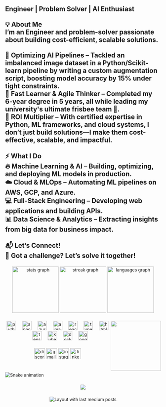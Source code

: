 <h2 align="left">Engineer | Problem Solver | AI Enthusiast<br><br>💡 About Me<br>I’m an Engineer and problem-solver passionate about building cost-efficient, scalable solutions.<br><br>🔹 Optimizing AI Pipelines – Tackled an imbalanced image dataset in a Python/Scikit-learn pipeline by writing a custom augmentation script, boosting model accuracy by 15% under tight constraints.<br>🔹 Fast Learner & Agile Thinker – Completed my 6-year degree in 5 years, all while leading my university's ultimate frisbee team 🥏.<br>🔹 ROI Multiplier – With certified expertise in Python, ML frameworks, and cloud systems, I don’t just build solutions—I make them cost-effective, scalable, and impactful.<br><br>⚡ What I Do<br>🔥 Machine Learning & AI – Building, optimizing, and deploying ML models in production.<br>☁️ Cloud & MLOps – Automating ML pipelines on AWS, GCP, and Azure.<br>💻 Full-Stack Engineering – Developing web applications and building APIs.<br>📊 Data Science & Analytics – Extracting insights from big data for business impact.<br><br>📬 Let’s Connect!<br>🚀 Got a challenge? Let’s solve it together!</h2>

###

<div align="center">
  <img src="https://github-readme-stats.vercel.app/api?username=KR-16&hide_title=false&hide_rank=false&show_icons=true&include_all_commits=true&count_private=true&disable_animations=false&theme=dracula&locale=en&hide_border=false" height="150" alt="stats graph"  />
  <img src="https://streak-stats.demolab.com?user=KR-16&locale=en&mode=daily&theme=dracula&hide_border=false&border_radius=5" height="150" alt="streak graph"  />
  <img src="https://github-readme-stats.vercel.app/api/top-langs?username=KR-16&locale=en&hide_title=false&layout=compact&card_width=320&langs_count=5&theme=dracula&hide_border=false" height="150" alt="languages graph"  />
</div>

###

<img align="right" height="162" src="https://media0.giphy.com/media/v1.Y2lkPTc5MGI3NjExZjI2ZXI4amNpdGpxM3RyY3RqbG9jeXphcXF2aXRrbHR4Z3h6NGE2NSZlcD12MV9pbnRlcm5hbF9naWZfYnlfaWQmY3Q9Zw/6xK04J1Pn8xweXdGcP/giphy.gif"  />

###

<div align="center">
  <img src="https://cdn.jsdelivr.net/gh/devicons/devicon/icons/python/python-original.svg" height="30" alt="python logo"  />
  <img width="12" />
  <img src="https://cdn.jsdelivr.net/gh/devicons/devicon/icons/anaconda/anaconda-original.svg" height="30" alt="anaconda logo"  />
  <img width="12" />
  <img src="https://cdn.jsdelivr.net/gh/devicons/devicon/icons/azure/azure-original.svg" height="30" alt="azure logo"  />
  <img width="12" />
  <img src="https://cdn.jsdelivr.net/gh/devicons/devicon/icons/amazonwebservices/amazonwebservices-line-wordmark.svg" height="30" alt="amazonwebservices logo"  />
  <img width="12" />
  <img src="https://cdn.jsdelivr.net/gh/devicons/devicon/icons/react/react-original.svg" height="30" alt="react logo"  />
  <img width="12" />
  <img src="https://cdn.jsdelivr.net/gh/devicons/devicon/icons/typescript/typescript-original.svg" height="30" alt="typescript logo"  />
  <img width="12" />
  <img src="https://cdn.jsdelivr.net/gh/devicons/devicon/icons/html5/html5-original.svg" height="30" alt="html5 logo"  />
  <img width="12" />
  <img src="https://cdn.jsdelivr.net/gh/devicons/devicon/icons/tensorflow/tensorflow-original.svg" height="30" alt="tensorflow logo"  />
  <img width="12" />
  <img src="https://cdn.jsdelivr.net/gh/devicons/devicon/icons/kubernetes/kubernetes-plain.svg" height="30" alt="kubernetes logo"  />
  <img width="12" />
  <img src="https://cdn.jsdelivr.net/gh/devicons/devicon/icons/docker/docker-original.svg" height="30" alt="docker logo"  />
  <img width="12" />
  <img src="https://cdn.jsdelivr.net/gh/devicons/devicon/icons/googlecloud/googlecloud-original.svg" height="30" alt="googlecloud logo"  />
</div>

###

<div align="center">
  <img src="https://img.shields.io/static/v1?message=Discord&logo=discord&label=&color=7289DA&logoColor=white&labelColor=&style=for-the-badge" height="35" alt="discord logo"  />
  <img src="https://img.shields.io/static/v1?message=Gmail&logo=gmail&label=&color=D14836&logoColor=white&labelColor=&style=for-the-badge" height="35" alt="gmail logo"  />
  <img src="https://img.shields.io/static/v1?message=Instagram&logo=instagram&label=&color=E4405F&logoColor=white&labelColor=&style=for-the-badge" height="35" alt="instagram logo"  />
  <img src="https://img.shields.io/static/v1?message=LinkedIn&logo=linkedin&label=&color=0077B5&logoColor=white&labelColor=&style=for-the-badge" height="35" alt="linkedin logo"  />
</div>

###

<br clear="both">

<img src="https://raw.githubusercontent.com/KR-16/KR-16/output/snake.svg" alt="Snake animation" />

###

<div align="center">
  <img src="https://profile-counter.glitch.me/KR-16/count.svg?"  />
</div>

###

<div align="center">
  <img src="https://github-read-medium-git-main.pahlevikun.vercel.app/latest?limit=4&username=@keerthirajkv2&theme=dark" alt="Layout with last medium posts"  />
</div>

###

